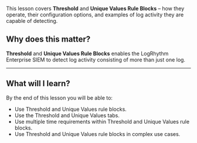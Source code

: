 
This lesson covers **Threshold** and **Unique Values Rule Blocks** – how they operate, their configuration options, and examples of log activity they are capable of detecting.


## Why does this matter?

**Threshold** and **Unique Values Rule Blocks** enables the LogRhythm Enterprise SIEM to detect log activity consisting of more than just one log.


<hr>

## What will I learn?

By the end of this lesson you will be able to:

- Use Threshold and Unique Values rule blocks.
- Use the Threshold and Unique Values tabs.
- Use multiple time requirements within Threshold and Unique Values rule blocks.
- Use Threshold and Unique Values rule blocks in complex use cases.

